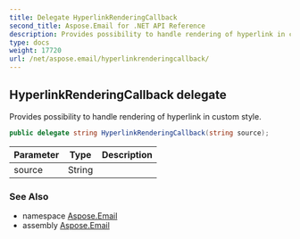 ```yaml
---
title: Delegate HyperlinkRenderingCallback
second_title: Aspose.Email for .NET API Reference
description: Provides possibility to handle rendering of hyperlink in custom style
type: docs
weight: 17720
url: /net/aspose.email/hyperlinkrenderingcallback/
---
```

## HyperlinkRenderingCallback delegate

Provides possibility to handle rendering of hyperlink in custom style.

```csharp
public delegate string HyperlinkRenderingCallback(string source);
```

| Parameter | Type | Description |
| --- | --- | --- |
| source | String |  |

### See Also

* namespace [Aspose.Email](../../aspose.email/)
* assembly [Aspose.Email](../../)



